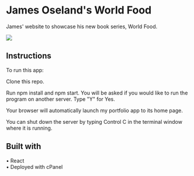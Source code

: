 
# James Oseland's World Food
James' website to showcase his new book series, World Food.

![](https://giphy.com/gifs/7hrlk17bNdTFYD1oux)


## Instructions
To run this app:

Clone this repo.

Run npm install and npm start. You will be asked if you would like to run the program on another server. Type "Y" for Yes.

Your browser will automatically launch my portfolio app to its home page.

You can shut down the server by typing Control C in the terminal window where it is running.

## Built with
• React <br/>
• Deployed with cPanel
